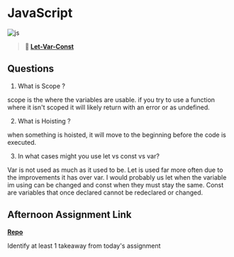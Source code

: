 # JavaScript

![js](https://bcw.blob.core.windows.net/public/img/courses/js.gif)

> **📖 [Let-Var-Const](https://codeworksacademy.com/fs-student-guide/resources/wk2/01-Let-Var-Const)**

## Questions

1. What is Scope ?

scope is the where the variables are usable. if you try to use a function where it isn't scoped it will likely return with an error or as undefined.

2. What is Hoisting ?

when something is hoisted, it will move to the beginning before the code is executed.

3. In what cases might you use let vs const vs var?

Var is not used as much as it used to be. Let is used far more often due to the improvements it has over var. I would probably us let when the variable im using can be changed and const when they must stay the same. Const are variables that once declared cannot be redeclared or changed.

## Afternoon Assignment Link

**[Repo](https://github.com/JackFox77/scoreboard)**

Identify at least 1 takeaway from today's assignment
